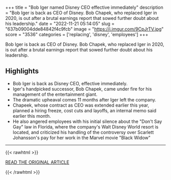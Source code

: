 +++
title = "Bob Iger named Disney CEO effective immediately"
description = "Bob Iger is back as CEO of Disney. Bob Chapek, who replaced Iger in 2020, is out after a brutal earnings report that sowed further doubt about his leadership."
date = "2022-11-21 05:14:05"
slug = "637b09004dde84842f4c9fcb"
image = "https://i.imgur.com/9CpJrTV.jpg"
score = "3536"
categories = ['replacing', 'disney', 'employees']
+++

Bob Iger is back as CEO of Disney. Bob Chapek, who replaced Iger in 2020, is out after a brutal earnings report that sowed further doubt about his leadership.

## Highlights

- Bob Iger is back as Disney CEO, effective immediately.
- Iger's handpicked successor, Bob Chapek, came under fire for his management of the entertainment giant.
- The dramatic upheaval comes 11 months after Iger left the company.
- Chapeek, whose contract as CEO was extended earlier this year, planned a hiring freeze, cost cuts and layoffs, an internal memo said earlier this month.
- He also angered employees with his initial silence about the "Don't Say Gay" law in Florida, where the company's Walt Disney World resort is located, and criticized his handling of the controversy over Scarlett Johansson's pay for her work in the Marvel movie "Black Widow"

---

{{< rawhtml >}}
  <p class="article-category">
    <a target="_blank" href="https://www.cnbc.com/2022/11/21/bob-iger-named-disney-ceo-effective-immediately.html">READ THE ORIGINAL ARTICLE</a>
  </p>
{{< /rawhtml >}}
